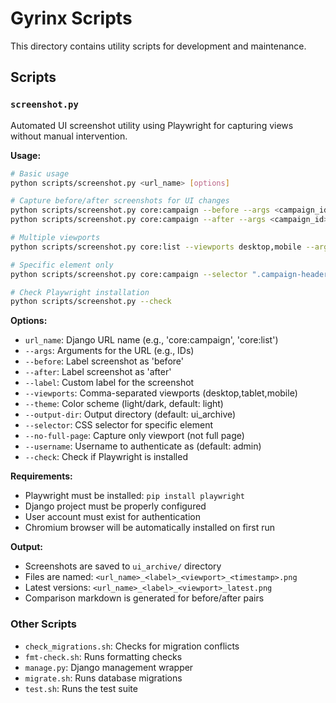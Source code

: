 # Gyrinx Scripts

This directory contains utility scripts for development and maintenance.

## Scripts

### `screenshot.py`

Automated UI screenshot utility using Playwright for capturing views without manual intervention.

**Usage:**

```bash
# Basic usage
python scripts/screenshot.py <url_name> [options]

# Capture before/after screenshots for UI changes
python scripts/screenshot.py core:campaign --before --args <campaign_id>
python scripts/screenshot.py core:campaign --after --args <campaign_id>

# Multiple viewports
python scripts/screenshot.py core:list --viewports desktop,mobile --args <list_id>

# Specific element only
python scripts/screenshot.py core:campaign --selector ".campaign-header" --args <id>

# Check Playwright installation
python scripts/screenshot.py --check
```

**Options:**

- `url_name`: Django URL name (e.g., 'core:campaign', 'core:list')
- `--args`: Arguments for the URL (e.g., IDs)
- `--before`: Label screenshot as 'before'
- `--after`: Label screenshot as 'after'
- `--label`: Custom label for the screenshot
- `--viewports`: Comma-separated viewports (desktop,tablet,mobile)
- `--theme`: Color scheme (light/dark, default: light)
- `--output-dir`: Output directory (default: ui_archive)
- `--selector`: CSS selector for specific element
- `--no-full-page`: Capture only viewport (not full page)
- `--username`: Username to authenticate as (default: admin)
- `--check`: Check if Playwright is installed

**Requirements:**

- Playwright must be installed: `pip install playwright`
- Django project must be properly configured
- User account must exist for authentication
- Chromium browser will be automatically installed on first run

**Output:**

- Screenshots are saved to `ui_archive/` directory
- Files are named: `<url_name>_<label>_<viewport>_<timestamp>.png`
- Latest versions: `<url_name>_<label>_<viewport>_latest.png`
- Comparison markdown is generated for before/after pairs

### Other Scripts

- `check_migrations.sh`: Checks for migration conflicts
- `fmt-check.sh`: Runs formatting checks
- `manage.py`: Django management wrapper
- `migrate.sh`: Runs database migrations
- `test.sh`: Runs the test suite

